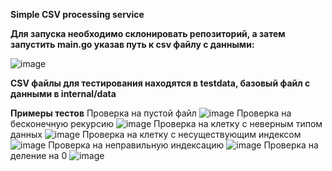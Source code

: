 **Simple CSV processing service**

**Для запуска необходимо склонировать репозиторий, а затем запустить main.go указав путь к сsv файлу с данными:**

![image](https://user-images.githubusercontent.com/106326324/216029068-3a7441b6-3905-47f4-b5b1-e5500603fbfb.png)

**CSV файлы для тестирования находятся в testdata, базовый файл с данными в internal/data**

**Примеры тестов**
Проверка на пустой файл
![image](https://user-images.githubusercontent.com/106326324/216029208-0a9b9191-8cf8-46b8-bd5a-32c141dcdce6.png)
Проверка на бесконечную рекурсию
![image](https://user-images.githubusercontent.com/106326324/216029250-3d795133-d627-4a2f-af63-2a2cee13792f.png)
Проверка на клетку с неверным типом данных
![image](https://user-images.githubusercontent.com/106326324/216029293-f25dd72f-84bf-4d94-8567-fd76a0c4da70.png)
Проверка на клетку с несуществующим индексом
![image](https://user-images.githubusercontent.com/106326324/216029320-73023847-ca08-4960-948c-f0bf55388663.png)
Проверка на неправильную индексацию
![image](https://user-images.githubusercontent.com/106326324/216029346-af4844bf-69ac-4c84-b3fd-2769b2f54e36.png)
Проверка на деление на 0
![image](https://user-images.githubusercontent.com/106326324/216029374-f45c4c69-dc4a-4678-9130-308bc192ad41.png)
